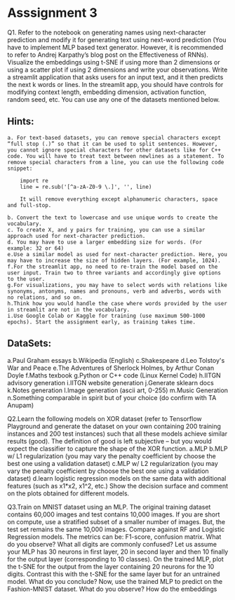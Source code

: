 ﻿# Asssignment 3

 Q1. Refer to the notebook on generating names using next-character prediction and modify it for generating text using next-word prediction (You have to implement MLP based text generator. However, it is recommended to refer to Andrej Karpathy’s blog post on the Effectiveness of RNNs).
Visualize the embeddings using t-SNE if using more than 2 dimensions or using a scatter plot if using 2 dimensions and write your observations. Write a streamlit application that asks users for an input text, and it then predicts the next k words or lines. In the streamlit app, you should have controls for modifying context length, embedding dimension, activation function, random seed, etc. You can use any one of the datasets mentioned below.

## Hints:

    a. For text-based datasets, you can remove special characters except “full stop (.)” so that it can be used to split sentences. However, you cannot ignore special characters for other datasets like for C++ code. You will have to treat text between newlines as a statement. To remove special characters from a line, you can use the following code snippet:

        import re
        line = re.sub('[^a-zA-Z0-9 \.]', '', line)

        It will remove everything except alphanumeric characters, space and full-stop.

    b. Convert the text to lowercase and use unique words to create the vocabulary.
    c. To create X, and y pairs for training, you can use a similar approach used for next-character prediction.
    d. You may have to use a larger embedding size for words. (For example: 32 or 64)
    e.Use a similar model as used for next-character prediction. Here, you may have to increase the size of hidden layers. (For example, 1024).
    f.For the streamlit app, no need to re-train the model based on the user input. Train two to three variants and accordingly give options to the user.
    g.For visualizations, you may have to select words with relations like synonyms, antonyms, names and pronouns, verb and adverbs, words with no relations, and so on.
    h.Think how you would handle the case where words provided by the user in streamlit are not in the vocabulary.
    i.Use Google Colab or Kaggle for training (use maximum 500-1000 epochs). Start the assignment early, as training takes time. 
## DataSets:
   a.Paul Graham essays
   b.Wikipedia (English)
   c.Shakespeare
   d.Leo Tolstoy's War and Peace
   e.The Adventures of Sherlock Holmes, by Arthur Conan Doyle
   f.Maths texbook
   g.Python or C++ code (Linux Kernel Code)
   h.IITGN advisory generation
   i.IITGN website generation
   j.Generate sklearn docs 
   k.Notes generation
   l.Image generation (ascii art, 0-255)
   m.Music Generation
   n.Something comparable in spirit but of your choice (do confirm with TA Anupam)

Q2.Learn the following models on XOR dataset (refer to Tensorflow Playground and generate the dataset on your own containing 200 training instances and 200 test instances) such that all these models achieve similar results (good). The definition of good is left subjective – but you would expect the classifier to capture the shape of the XOR function. 
  a.MLP
  b.MLP w/ L1 regularization (you may vary the penalty coefficient by choose the best one using a validation dataset)
  c.MLP w/ L2 regularization (you may vary the penalty coefficient by choose the best one using a validation dataset)
  d.learn logistic regression models on the same data with additional features (such as x1*x2, x1^2, etc.)
Show the decision surface and comment on the plots obtained for different models.

Q3.Train on MNIST dataset using an MLP. The original training dataset contains 60,000 images and test contains 10,000 images. If you are short on compute, use a stratified subset of a smaller number of images. But, the test set remains the same 10,000 images. Compare against RF and Logistic Regression models.  The metrics can be: F1-score, confusion matrix. What do you observe? What all digits are commonly confused? 
Let us assume your MLP has 30 neurons in first layer, 20 in second layer and then 10 finally for the output layer (corresponding to 10 classes). On the trained MLP, plot the t-SNE for the output from the layer containing 20 neurons for the 10 digits. Contrast this with the t-SNE for the same layer but for an untrained model. What do you conclude? 
Now, use the trained MLP to predict on the Fashion-MNIST dataset. What do you observe? How do the embeddings 



